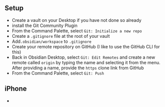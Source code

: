 ## Setup

- Create a vault on your Desktop if you have not done so already
- install the Git Community Plugin
- From the Command Palette, select `Git: Initialize a new repo`
- Create a `.gitignore` file at the root of your vault
- Add`.obsidian/workspace` to `.gitignore`
- Create your remote repository on GitHub (I like to use the GitHub CLI for this)
- Back in Obsidian Desktop, select `Git: Edit Remotes` and create a new remote called `origin` by typing the name and selecting it from the menu. After providing a name, provide the `https` clone link from GitHub
- From the Command Palette, select `Git: Push`

## iPhone
* 